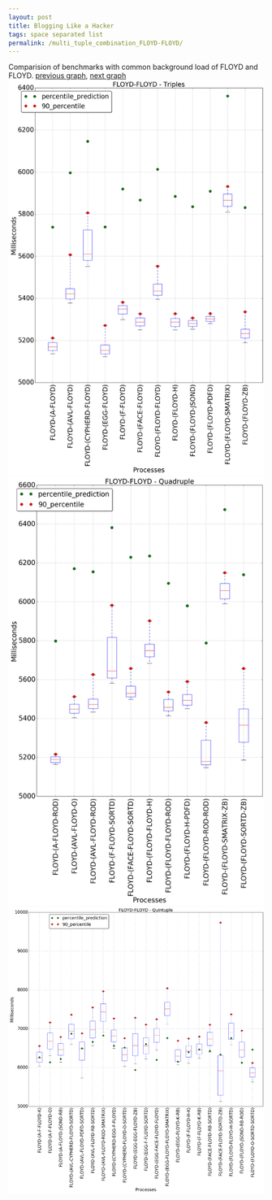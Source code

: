 ```yaml
---
layout: post
title: Blogging Like a Hacker
tags: space separated list
permalink: /multi_tuple_combination_FLOYD-FLOYD/
---
```


Comparision of benchmarks with common background load of FLOYD and FLOYD.
[previous graph](../multi_tuple_combination_FLOYD-FACE/), [next graph](../multi_tuple_combination_FLOYD-F/)
<img src="./images/triple/FLOYD/FLOYD-FLOYD_box.png" alt="graph figure"><img src="./images/quadruple/FLOYD/FLOYD-FLOYD_box.png" alt="graph figure"><img src="./images/quintuple/FLOYD/FLOYD-FLOYD_box.png" alt="graph figure">